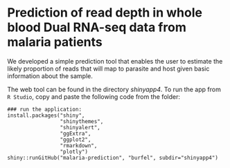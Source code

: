 # Prediction of read depth in whole blood Dual RNA-seq data from malaria patients

We developed a simple prediction tool that enables the user to estimate the likely proportion of reads that will map to parasite and host given basic information about the sample. 

The web tool can be found in the directory _shinyapp4_.
To run the app from ```R Studio```, copy and paste the following code from the folder:
 <!---
 # First install the following packages:
 library(shiny)
 library(shinythemes)
 libary(shinyalert)
 library(ggExtra)
 library(ggplot2)
 library(rmarkdown)
 library(plotly)
 --->
 ```{r}
 ### run the application:
 install.packages("shiny", 
                  "shinythemes", 
                  "shinyalert", 
                  "ggExtra",
                  "ggplot2",
                  "rmarkdown",
                  "plotly")
 shiny::runGitHub("malaria-prediction", "burfel", subdir="shinyapp4")
 ```

